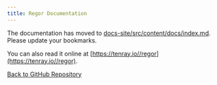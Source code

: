 ```yaml
---
title: Regor Documentation
---
```


The documentation has moved to [docs-site/src/content/docs/index.md](../docs-site/src/content/docs/index.md).
Please update your bookmarks.

You can also read it online at [https://tenray.io//regor](https://tenray.io//regor).

[Back to GitHub Repository](https://github.com/koculu/Regor)
